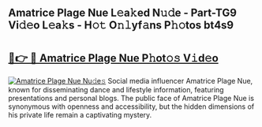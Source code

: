 ## Amatrice Plage Nue L𝚎a𝚔ed N𝚞𝚍e - Part-TG9 Vi𝚍𝚎o L𝚎a𝚔s - H𝚘𝚝 O𝚗𝚕yf𝚊ns P𝚑𝚘tos bt4s9

# <h2><a href="http://kfdocl.oniu.top/?m=Amatrice+Plage+Nue">🔗👉 🔴 Amatrice Plage Nue P𝚑ot𝚘𝚜 V𝚒d𝚎o</a></h2>

[![Amatrice Plage Nue Nu𝚍e𝚜](https://i.imgur.com/0qMVB7G.gif)](http://kfdocl.oniu.top/?m=Amatrice+Plage+Nue)
Social media influencer Amatrice Plage Nue, known for disseminating dance and lifestyle information, featuring presentations and personal blogs. The public face of Amatrice Plage Nue is synonymous with openness and accessibility, but the hidden dimensions of his private life remain a captivating mystery.  
